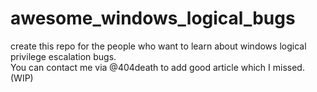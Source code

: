 # awesome_windows_logical_bugs
create this repo for the people who want to learn about windows logical privilege escalation bugs. <br>
You can contact me via @404death to add good article which I missed. <br> 
(WIP)
